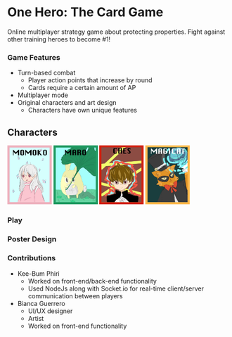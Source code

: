 # One Hero: The Card Game #
Online multiplayer strategy game about protecting properties. Fight against other training heroes to become #1!

### Game Features ##
* Turn-based combat
  - Player action points that increase by round
  - Cards require a certain amount of AP
* Multiplayer mode
* Original characters and art design
  - Characters have own unique features
  
## Characters ##
<img alt="Momoko" src="client/img/momoko.jpg"  width="20%"  height="20%">
<img alt="Maro" src="client/img/maro.jpg"  width="20%"  height="20%">
<img alt="Ches" src="client/img/chesu.jpg"  width="20%"  height="20%">
<img alt="Magicat" src="client/img/catMagicCard.jpg"  width="20%"  height="20%">

### Play ##

### Poster Design ##


### Contributions
* Kee-Bum Phiri
  * Worked on front-end/back-end functionality
  * Used NodeJs along with Socket.io for real-time client/server communication between players
* Bianca Guerrero
  * UI/UX designer
  * Artist
  * Worked on front-end functionality
